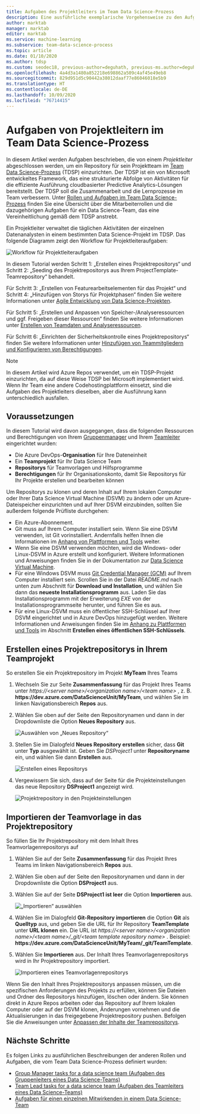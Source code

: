 ```yaml
---
title: Aufgaben des Projektleiters im Team Data Science-Prozess
description: Eine ausführliche exemplarische Vorgehensweise zu den Aufgaben für einen Projektleiter in einem Team Data Science-Prozessteam
author: marktab
manager: marktab
editor: marktab
ms.service: machine-learning
ms.subservice: team-data-science-process
ms.topic: article
ms.date: 01/10/2020
ms.author: tdsp
ms.custom: seodec18, previous-author=deguhath, previous-ms.author=deguhath
ms.openlocfilehash: 4a4d3a1480a852218e698862a509c4af45e49eb8
ms.sourcegitcommit: 829d951d5c90442a38012daaf77e86046018e5b9
ms.translationtype: HT
ms.contentlocale: de-DE
ms.lasthandoff: 10/09/2020
ms.locfileid: "76714415"
---
```

# <a name="project-lead-tasks-in-the-team-data-science-process"></a>Aufgaben von Projektleitern im Team Data Science-Prozess

In diesem Artikel werden Aufgaben beschrieben, die von einem *Projektleiter* abgeschlossen werden, um ein Repository für sein Projektteam im [Team Data Science-Prozess](overview.md) (TDSP) einzurichten. Der TDSP ist ein von Microsoft entwickeltes Framework, das eine strukturierte Abfolge von Aktivitäten für die effiziente Ausführung cloudbasierter Predictive Analytics-Lösungen bereitstellt. Der TDSP soll die Zusammenarbeit und die Lernprozesse im Team verbessern. Unter [Rollen und Aufgaben im Team Data Science-Prozess](roles-tasks.md) finden Sie eine Übersicht über die Mitarbeiterrollen und die dazugehörigen Aufgaben für ein Data Science-Team, das eine Vereinheitlichung gemäß dem TDSP anstrebt.

Ein Projektleiter verwaltet die täglichen Aktivitäten der einzelnen Datenanalysten in einem bestimmten Data Science-Projekt im TDSP. Das folgende Diagramm zeigt den Workflow für Projektleiteraufgaben:

![Workflow für Projektleiteraufgaben](./media/project-lead-tasks/project-leads-1-tdsp-creating-projects.png)

In diesem Tutorial werden Schritt 1: „Erstellen eines Projektrepositorys“ und Schritt 2: „Seeding des Projektrepositorys aus Ihrem ProjectTemplate-Teamrepository“ behandelt. 

Für Schritt 3: „Erstellen von Featurearbeitselementen für das Projekt“ und Schritt 4: „Hinzufügen von Storys für Projektphasen“ finden Sie weitere Informationen unter [Agile Entwicklung von Data Science-Projekten](agile-development.md).

Für Schritt 5: „Erstellen und Anpassen von Speicher-/Analyseressourcen und ggf. Freigeben dieser Ressourcen“ finden Sie weitere Informationen unter [Erstellen von Teamdaten und Analyseressourcen](team-lead-tasks.md#create-team-data-and-analytics-resources).

Für Schritt 6: „Einrichten der Sicherheitskontrolle eines Projektrepositorys“ finden Sie weitere Informationen unter [Hinzufügen von Teammitgliedern und Konfigurieren von Berechtigungen](team-lead-tasks.md#add-team-members-and-configure-permissions).

> [!NOTE] 
> In diesem Artikel wird Azure Repos verwendet, um ein TDSP-Projekt einzurichten, da auf diese Weise TDSP bei Microsoft implementiert wird. Wenn Ihr Team eine andere Codehostingplattform einsetzt, sind die Aufgaben des Projektleiters dieselben, aber die Ausführung kann unterschiedlich ausfallen.

## <a name="prerequisites"></a>Voraussetzungen

In diesem Tutorial wird davon ausgegangen, dass die folgenden Ressourcen und Berechtigungen von Ihrem [Gruppenmanager](group-manager-tasks.md) und Ihrem [Teamleiter](team-lead-tasks.md) eingerichtet wurden:

- Die Azure DevOps-**Organisation** für Ihre Dateneinheit
- Ein **Teamprojekt** für Ihr Data Science Team
- **Repositorys** für Teamvorlagen und Hilfsprogramme
- **Berechtigungen** für Ihr Organisationskonto, damit Sie Repositorys für Ihr Projekte erstellen und bearbeiten können

Um Repositorys zu klonen und deren Inhalt auf Ihrem lokalen Computer oder Ihrer Data Science Virtual Machine (DSVM) zu ändern oder um Azure-Dateispeicher einzurichten und auf Ihrer DSVM einzubinden, sollten Sie außerdem folgende Prüfliste durchgehen:

- Ein Azure-Abonnement.
- Git muss auf Ihrem Computer installiert sein. Wenn Sie eine DSVM verwenden, ist Git vorinstalliert. Andernfalls helfen Ihnen die Informationen im [Anhang von Plattformen und Tools](platforms-and-tools.md#appendix) weiter.
- Wenn Sie eine DSVM verwenden möchten, wird die Windows- oder Linux-DSVM in Azure erstellt und konfiguriert. Weitere Informationen und Anweisungen finden Sie in der Dokumentation zur [Data Science Virtual Machine](/azure/machine-learning/data-science-virtual-machine/).
- Für eine Windows DSVM muss [Git Credential Manager (GCM)](https://github.com/Microsoft/Git-Credential-Manager-for-Windows) auf Ihrem Computer installiert sein. Scrollen Sie in der Datei *README.md* nach unten zum Abschnitt für **Download und Installation**, und wählen Sie dann das **neueste Installationsprogramm** aus. Laden Sie das Installationsprogramm mit der Erweiterung *EXE* von der Installationsprogrammseite herunter, und führen Sie es aus. 
- Für eine Linux-DSVM muss ein öffentlicher SSH-Schlüssel auf Ihrer DSVM eingerichtet und in Azure DevOps hinzugefügt werden. Weitere Informationen und Anweisungen finden Sie im [Anhang zu Plattformen und Tools](platforms-and-tools.md#appendix) im Abschnitt **Erstellen eines öffentlichen SSH-Schlüssels**. 

## <a name="create-a-project-repository-in-your-team-project"></a>Erstellen eines Projektrepositorys in Ihrem Teamprojekt

So erstellen Sie ein Projektrepository im Projekt **MyTeam** Ihres Teams

1. Wechseln Sie zur Seite **Zusammenfassung** für das Projekt Ihres Teams unter *https:\//\<server name>/\<organization name>/\<team name>* , z. B. **https:\//dev.azure.com/DataScienceUnit/MyTeam**, und wählen Sie im linken Navigationsbereich **Repos** aus. 
   
1. Wählen Sie oben auf der Seite den Repositorynamen und dann in der Dropdownliste die Option **Neues Repository** aus.
   
   ![Auswählen von „Neues Repository“](./media/project-lead-tasks/project-leads-9-select-repos.png)
   
1. Stellen Sie im Dialogfeld **Neues Repository erstellen** sicher, dass **Git** unter **Typ** ausgewählt ist. Geben Sie *DSProject1* unter **Repositoryname** ein, und wählen Sie dann **Erstellen** aus.
   
   ![Erstellen eines Repositorys](./media/project-lead-tasks/project-leads-3-create-project-repo-2.png)
   
1. Vergewissern Sie sich, dass auf der Seite für die Projekteinstellungen das neue Repository **DSProject1** angezeigt wird. 
   
   ![Projektrepository in den Projekteinstellungen](./media/project-lead-tasks/project-leads-4-create-project-repo-3.png)

## <a name="import-the-team-template-into-your-project-repository"></a>Importieren der Teamvorlage in das Projektrepository

So füllen Sie Ihr Projektrepository mit dem Inhalt Ihres Teamvorlagenrepositorys auf

1. Wählen Sie auf der Seite **Zusammenfassung** für das Projekt Ihres Teams im linken Navigationsbereich **Repos** aus. 
   
1. Wählen Sie oben auf der Seite den Repositorynamen und dann in der Dropdownliste die Option **DSProject1** aus.
   
1. Wählen Sie auf der Seite **DSProject1 ist leer** die Option **Importieren** aus. 
   
   ![„Importieren“ auswählen](./media/project-lead-tasks/project-leads-5-create-project-repo-4.png)
   
1. Wählen Sie im Dialogfeld **Git-Repository importieren** die Option **Git** als **Quelltyp** aus, und geben Sie die URL für Ihr Repository **TeamTemplate** unter **URL klonen** ein. Die URL ist *https:\//\<server name>/\<organization name>/\<team name>/_git/\<team template repository name>* . Beispiel: **https:\//dev.azure.com/DataScienceUnit/MyTeam/_git/TeamTemplate**. 
   
1. Wählen Sie **Importieren** aus. Der Inhalt Ihres Teamvorlagenrepositorys wird in Ihr Projektrepository importiert. 
   
   ![Importieren eines Teamvorlagenrepositorys](./media/project-lead-tasks/project-leads-6-create-project-repo-5.png)

Wenn Sie den Inhalt Ihres Projektrepositorys anpassen müssen, um die spezifischen Anforderungen des Projekts zu erfüllen, können Sie Dateien und Ordner des Repositorys hinzufügen, löschen oder ändern. Sie können direkt in Azure Repos arbeiten oder das Repository auf Ihrem lokalen Computer oder auf der DSVM klonen, Änderungen vornehmen und die Aktualisierungen in das freigegebene Projektrepository pushen. Befolgen Sie die Anweisungen unter [Anpassen der Inhalte der Teamrepositorys](team-lead-tasks.md#customize-the-contents-of-the-team-repositories).

## <a name="next-steps"></a>Nächste Schritte

Es folgen Links zu ausführlichen Beschreibungen der anderen Rollen und Aufgaben, die vom Team Data Science-Prozess definiert wurden:

- [Group Manager tasks for a data science team (Aufgaben des Gruppenleiters eines Data Science-Teams)](group-manager-tasks.md)
- [Team Lead tasks for a data science team (Aufgaben des Teamleiters eines Data Science-Teams)](team-lead-tasks.md)
- [Aufgaben für einen einzelnen Mitwirkenden in einem Data Science-Team](project-ic-tasks.md)
